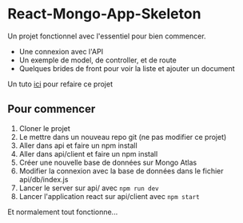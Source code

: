 # React-Mongo-App-Skeleton
Un projet fonctionnel avec l'essentiel pour bien commencer.

* Une connexion avec l'API
* Un exemple de model, de controller, et de route
* Quelques brides de front pour voir la liste et ajouter un document

Un tuto [ici](https://hackmd.io/bds5hXhNSlSHgAySe5KbWg?view) pour refaire ce projet


## Pour commencer

1. Cloner le projet
2. Le mettre dans un nouveau repo git (ne pas modifier ce projet)
3. Aller dans api et faire un npm install
4. Aller dans api/client et faire un npm install
5. Créer une nouvelle base de données sur Mongo Atlas
6. Modifier la connexion avec la base de données dans le fichier api/db/index.js
7. Lancer le server sur api/ avec ```npm run dev```
8. Lancer l'application react sur api/client avec ```npm start```

Et normalement tout fonctionne...
